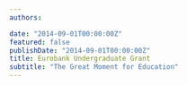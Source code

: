 ```yaml
---
authors:

date: "2014-09-01T00:00:00Z"
featured: false
publishDate: "2014-09-01T00:00:00Z"
title: Eurobank Undergraduate Grant
subtitle: "The Great Moment for Education"
---
```


